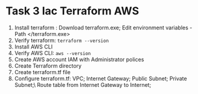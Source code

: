 # Task 3 Iac Terraform AWS
1. Install terraform : Download terraform.exe; Edit environment variables -Path </terraform.exe>
2. Verify terraform: ```terraform --version```
3. Install AWS CLI
4. Verify AWS CLI: ```aws --version```
5. Create AWS account IAM with Administrator polices
6. Create Terraform directory 
7. Create terraform.tf file
8. Configure terraform.tf: VPC; Internet Gateway; Public Subnet; Private Subnet;\  Route table from Internet Gateway to Internet;
